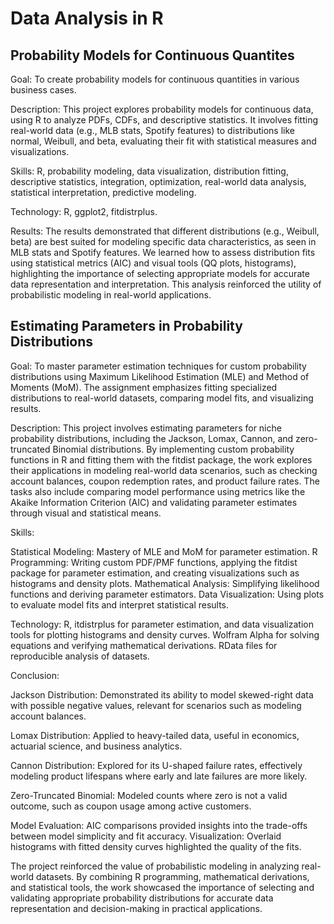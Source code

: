 # Data Analysis in R

## Probability Models for Continuous Quantites

Goal: To create probability models for continuous quantities in various business cases.

Description: This project explores probability models for continuous data, using R to analyze PDFs, CDFs, and descriptive statistics. It involves fitting real-world data (e.g., MLB stats, Spotify features) to distributions like normal, Weibull, and beta, evaluating their fit with statistical measures and visualizations.

Skills: R, probability modeling, data visualization, distribution fitting, descriptive statistics, integration, optimization, real-world data analysis, statistical interpretation, predictive modeling.

Technology: R, ggplot2, fitdistrplus.

Results: The results demonstrated that different distributions (e.g., Weibull, beta) are best suited for modeling specific data characteristics, as seen in MLB stats and Spotify features. We learned how to assess distribution fits using statistical metrics (AIC) and visual tools (QQ plots, histograms), highlighting the importance of selecting appropriate models for accurate data representation and interpretation. This analysis reinforced the utility of probabilistic modeling in real-world applications.

## Estimating Parameters in Probability Distributions

Goal: To master parameter estimation techniques for custom probability distributions using Maximum Likelihood Estimation (MLE) and Method of Moments (MoM). The assignment emphasizes fitting specialized distributions to real-world datasets, comparing model fits, and visualizing results.

Description: This project involves estimating parameters for niche probability distributions, including the Jackson, Lomax, Cannon, and zero-truncated Binomial distributions. By implementing custom probability functions in R and fitting them with the fitdist package, the work explores their applications in modeling real-world data scenarios, such as checking account balances, coupon redemption rates, and product failure rates. The tasks also include comparing model performance using metrics like the Akaike Information Criterion (AIC) and validating parameter estimates through visual and statistical means.

Skills: 

Statistical Modeling: Mastery of MLE and MoM for parameter estimation.
R Programming: Writing custom PDF/PMF functions, applying the fitdist package for parameter estimation, and creating visualizations such as histograms and density plots.
Mathematical Analysis: Simplifying likelihood functions and deriving parameter estimators.
Data Visualization: Using plots to evaluate model fits and interpret statistical results.

Technology: R, itdistrplus for parameter estimation, and data visualization tools for plotting histograms and density curves. Wolfram Alpha for solving equations and verifying mathematical derivations. RData files for reproducible analysis of datasets.

Conclusion:

Jackson Distribution: Demonstrated its ability to model skewed-right data with possible negative values, relevant for scenarios such as modeling account balances.

Lomax Distribution: Applied to heavy-tailed data, useful in economics, actuarial science, and business analytics.

Cannon Distribution: Explored for its U-shaped failure rates, effectively modeling product lifespans where early and late failures are more likely.

Zero-Truncated Binomial: Modeled counts where zero is not a valid outcome, such as coupon usage among active customers.

Model Evaluation: AIC comparisons provided insights into the trade-offs between model simplicity and fit accuracy.
Visualization: Overlaid histograms with fitted density curves highlighted the quality of the fits.

The project reinforced the value of probabilistic modeling in analyzing real-world datasets. By combining R programming, mathematical derivations, and statistical tools, the work showcased the importance of selecting and validating appropriate probability distributions for accurate data representation and decision-making in practical applications.
